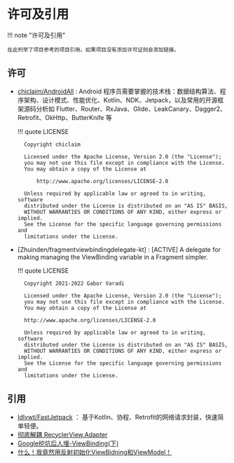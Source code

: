 # 许可及引用

!!! note "许可及引用"

    在此列举了项目参考的项目引用。如果项目没有添加许可证则会添加链接。

## 许可

- [chiclaim/AndroidAll](https://github.com/chiclaim/AndroidAll) : Android 程序员需要掌握的技术栈：数据结构算法、程序架构、设计模式、性能优化、Kotlin、NDK、Jetpack，以及常用的开源框架源码分析如 Flutter、Router、RxJava、Glide、LeakCanary、Dagger2、Retrofit、OkHttp、ButterKnife 等

    !!! quote LICENSE

        Copyright chiclaim

        Licensed under the Apache License, Version 2.0 (the "License");
        you may not use this file except in compliance with the License.
        You may obtain a copy of the License at

            http://www.apache.org/licenses/LICENSE-2.0

        Unless required by applicable law or agreed to in writing, software
        distributed under the License is distributed on an "AS IS" BASIS,
        WITHOUT WARRANTIES OR CONDITIONS OF ANY KIND, either express or implied.
        See the License for the specific language governing permissions and
        limitations under the License.

- [Zhuinden/fragmentviewbindingdelegate-kt] : [ACTIVE] A delegate for making managing the ViewBinding variable in a Fragment simpler.

    !!! quote LICENSE

        Copyright 2021-2022 Gabor Varadi

        Licensed under the Apache License, Version 2.0 (the "License");
        you may not use this file except in compliance with the License.
        You may obtain a copy of the License at

        http://www.apache.org/licenses/LICENSE-2.0

        Unless required by applicable law or agreed to in writing, software
        distributed under the License is distributed on an "AS IS" BASIS,
        WITHOUT WARRANTIES OR CONDITIONS OF ANY KIND, either express or implied.
        See the License for the specific language governing permissions and
        limitations under the License.

## 引用

- [ldlywt/FastJetpack](https://github.com/ldlywt/FastJetpack) ： 基于Kotlin、协程、Retrofit的网络请求封装，快速简单轻便。
- [彻底解耦 RecyclerView.Adapter](https://puke3615.github.io/2018/08/26/Android-RecyclerView-Architecture-Design/)
- [Google挖坑后人埋-ViewBinding(下)](https://xuyisheng.top/viewbinding2/)
- [什么！我竟然用反射初始化ViewBidning和ViewModel！](https://juejin.cn/post/6926007534188773384)